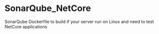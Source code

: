 # SonarQube_NetCore
SonarQube Dockerfile to build if your server run on Linux and need to test NetCore applications
